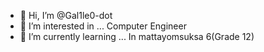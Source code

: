 - 👋 Hi, I’m @Gal1le0-dot
- 👀 I’m interested in ... Computer Engineer
- 🌱 I’m currently learning ... In mattayomsuksa 6(Grade 12)

<!---
Gal1le0-dot/Gal1le0-dot is a ✨ special ✨ repository because its `README.md` (this file) appears on your GitHub profile.
You can click the Preview link to take a look at your changes.
--->
